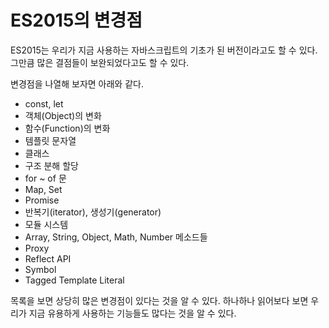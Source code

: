 # ES2015의 변경점

ES2015는 우리가 지금 사용하는 자바스크립트의 기초가 된 버전이라고도 할 수 있다. 그만큼 많은 결점들이 보완되었다고도 할 수 있다.

변경점을 나열해 보자면 아래와 같다.

- const, let
- 객체(Object)의 변화
- 함수(Function)의 변화
- 템플릿 문자열
- 클래스
- 구조 분해 할당
- for ~ of 문
- Map, Set
- Promise
- 반복기(iterator), 생성기(generator)
- 모듈 시스템
- Array, String, Object, Math, Number 메소드들
- Proxy
- Reflect API
- Symbol
- Tagged Template Literal

목록을 보면 상당히 많은 변경점이 있다는 것을 알 수 있다. 하나하나 읽어보다 보면 우리가 지금 유용하게 사용하는 기능들도 많다는 것을 알 수 있다.
